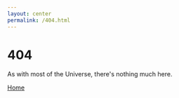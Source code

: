 ```yaml
---
layout: center
permalink: /404.html
---
```


# 404

As with most of the Universe, there's nothing much here.
<div class="mt3">
  <a href="{{ site.baseurl }}/" class="button button-grey button-big">Home</a>
</div>
